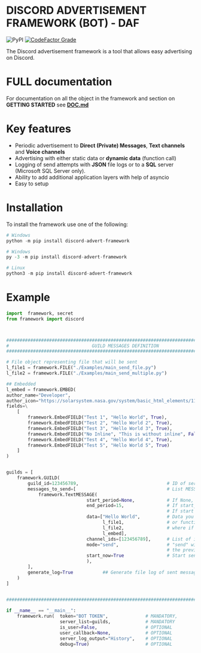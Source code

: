#  **DISCORD ADVERTISEMENT FRAMEWORK (BOT) - DAF**
![PyPI](https://img.shields.io/pypi/v/discord-advert-framework?color=green&style=for-the-badge)
[![CodeFactor Grade](https://img.shields.io/codefactor/grade/github/davidhozic/discord-advertisement-framework?style=for-the-badge)](https://www.codefactor.io/repository/github/davidhozic/discord-advertisement-framework)

The Discord advertisement framework is a tool that allows easy advertising on Discord.

# **FULL documentation**
For documentation on all the object in the framework and section on **GETTING STARTED** see **[DOC.md](https://github.com/davidhozic/discord-advertisement-framework/blob/master/DOC.md)**

# **Key features**
- Periodic advertisement to **Direct (Private) Messages**, **Text channels** and **Voice channels**
- Advertising with either static data or **dynamic data** (function call)
- Logging of send attempts with **JSON** file logs or to a **SQL** server (Microsoft SQL Server only).
- Ability to add additional application layers with help of asyncio
- Easy to setup


# **Installation**
To install the framework use one of the following:
```py
# Windows
python -m pip install discord-advert-framework
```
```py
# Windows
py -3 -m pip install discord-advert-framework
```
```py
# Linux
python3 -m pip install discord-advert-framework
```

# **Example**
```py
import  framework, secret
from framework import discord



############################################################################################
#                               GUILD MESSAGES DEFINITION                                  #
############################################################################################

# File object representing file that will be sent
l_file1 = framework.FILE("./Examples/main_send_file.py")
l_file2 = framework.FILE("./Examples/main_send_multiple.py")

## Embedded
l_embed = framework.EMBED(
author_name="Developer",
author_icon="https://solarsystem.nasa.gov/system/basic_html_elements/11561_Sun.png",
fields=\
    [
        framework.EmbedFIELD("Test 1", "Hello World", True),
        framework.EmbedFIELD("Test 2", "Hello World 2", True),
        framework.EmbedFIELD("Test 3", "Hello World 3", True),
        framework.EmbedFIELD("No Inline", "This is without inline", False),
        framework.EmbedFIELD("Test 4", "Hello World 4", True),
        framework.EmbedFIELD("Test 5", "Hello World 5", True)
    ]
)


guilds = [
    framework.GUILD(
        guild_id=123456789,                                 # ID of server (guild)
        messages_to_send=[                                  # List MESSAGE objects
            framework.TextMESSAGE(
                              start_period=None,            # If None, messages will be send on a fixed period (end period)
                              end_period=15,                # If start_period is None, it dictates the fixed sending period,
                                                            # If start period is defined, it dictates the maximum limit of randomized period
                              data=["Hello World",          # Data you want to sent to the function (Can be of types : str, embed, file, list of types to the left
                                    l_file1,                # or function that returns any of above types(or returns None if you don't have any data to send yet),
                                    l_file2,                # where if you pass a function you need to use the framework.FUNCTION decorator on top of it ).
                                    l_embed],           
                              channel_ids=[123456789],      # List of ids of all the channels you want this message to be sent into
                              mode="send",                  # "send" will send a new message every time, "edit" will edit the previous message, "clear-send" will delete
                                                            # the previous message and then send a new one
                              start_now=True                # Start sending now (True) or wait until period
                              ),  
        ],
        generate_log=True           ## Generate file log of sent messages (and failed attempts) for this server 
    )
]

                                     
############################################################################################

if __name__ == "__main__":
    framework.run(  token="BOT TOKEN",              # MANDATORY,
                    server_list=guilds,             # MANDATORY
                    is_user=False,                  # OPTIONAL
                    user_callback=None,             # OPTIONAL
                    server_log_output="History",    # OPTIONAL
                    debug=True)                     # OPTIONAL
```
